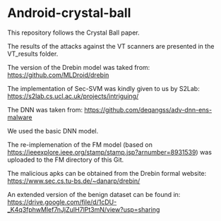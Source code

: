 # Android-crystal-ball
This repository follows the Crystal Ball paper.

The results of the attacks against the VT scanners are presented in the VT_results folder.

The version of the Drebin model was taked from:
https://github.com/MLDroid/drebin

The implementation of Sec-SVM was kindly given to us by S2Lab:
https://s2lab.cs.ucl.ac.uk/projects/intriguing/

The DNN was taken from:
https://github.com/deqangss/adv-dnn-ens-malware

We used the basic DNN model.

The re-implemenation of the FM model (based on https://ieeexplore.ieee.org/stamp/stamp.jsp?arnumber=8931539) was uploaded to the FM directory of this Git.

The malicious apks can be obtained from the Drebin formal website:
https://www.sec.cs.tu-bs.de/~danarp/drebin/

An extended version of the benign dataset can be found in:
https://drive.google.com/file/d/1cDU-_K4q3fphwMlef7nJjZuIH7lPt3mN/view?usp=sharing
